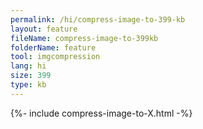 ```yaml
---
permalink: /hi/compress-image-to-399-kb
layout: feature
fileName: compress-image-to-399kb
folderName: feature
tool: imgcompression
lang: hi
size: 399
type: kb
---
```


{%- include compress-image-to-X.html -%}
